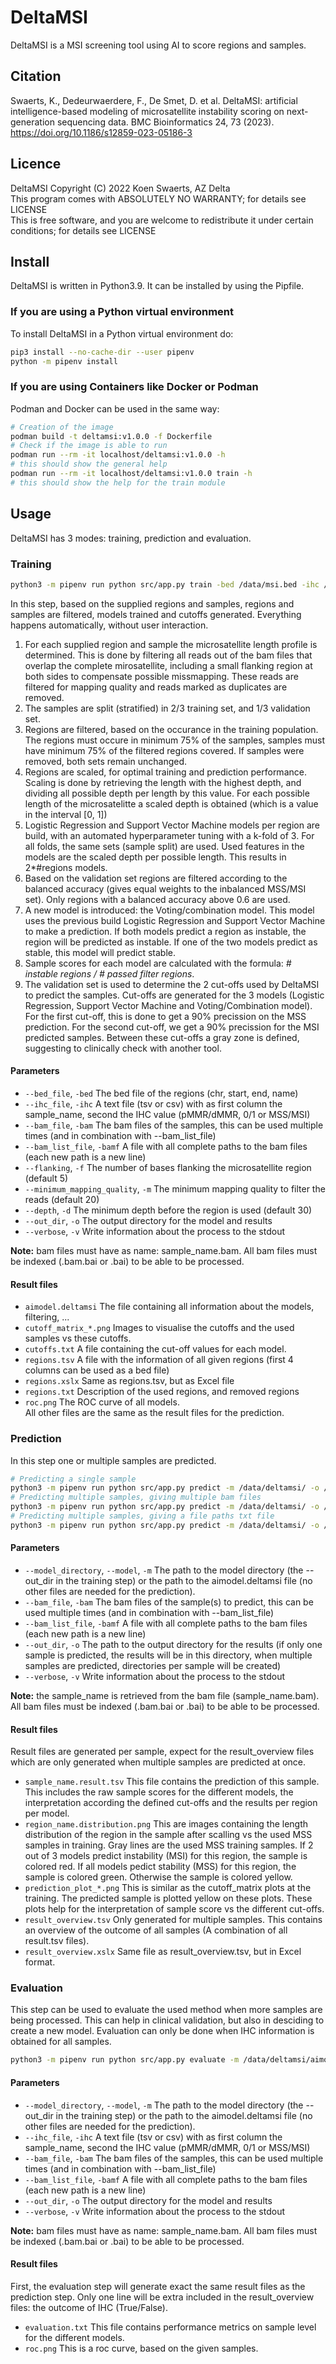# DeltaMSI

DeltaMSI is a MSI screening tool using AI to score regions and samples.

## Citation

Swaerts, K., Dedeurwaerdere, F., De Smet, D. et al. DeltaMSI: artificial intelligence-based modeling of microsatellite instability scoring on next-generation sequencing data. BMC Bioinformatics 24, 73 (2023). https://doi.org/10.1186/s12859-023-05186-3

## Licence

DeltaMSI  Copyright (C) 2022  Koen Swaerts, AZ Delta  
This program comes with ABSOLUTELY NO WARRANTY; for details see LICENSE  
This is free software, and you are welcome to redistribute it under certain conditions; for details see LICENSE  

## Install

DeltaMSI is written in Python3.9. It can be installed by using the Pipfile.  

### If you are using a Python virtual environment

To install DeltaMSI in a Python virtual environment do:

```bash
pip3 install --no-cache-dir --user pipenv
python -m pipenv install
```

### If you are using Containers like Docker or Podman

Podman and Docker can be used in the same way:

```bash
# Creation of the image
podman build -t deltamsi:v1.0.0 -f Dockerfile
# Check if the image is able to run
podman run --rm -it localhost/deltamsi:v1.0.0 -h
# this should show the general help
podman run --rm -it localhost/deltamsi:v1.0.0 train -h
# this should show the help for the train module
```

## Usage

DeltaMSI has 3 modes: training, prediction and evaluation.

### Training

```bash
python3 -m pipenv run python src/app.py train -bed /data/msi.bed -ihc /data/train_data.csv -o /data/deltamsi -bamf /data/train_samples.txt -v
```

In this step, based on the supplied regions and samples, regions and samples are filtered, models trained and cutoffs generated. Everything happens automatically, without user interaction.  
1. For each supplied region and sample the microsatellite length profile is determined. This is done by filtering all reads out of the bam files that overlap the complete mirosatellite, including a small flanking region at both sides to compensate possible missmapping. These reads are filtered for mapping quality and reads marked as duplicates are removed.  
1. The samples are split (stratified) in 2/3 training set, and 1/3 validation set.
1. Regions are filtered, based on the occurance in the training population. The regions must occure in minimum 75% of the samples, samples must have minimum 75% of the filtered regions covered. If samples were removed, both sets remain unchanged.  
1. Regions are scaled, for optimal training and prediction performance. Scaling is done by retrieving the length with the highest depth, and dividing all possible depth per length by this value. For each possible length of the microsatelitte a scaled depth is obtained (which is a value in the interval [0, 1])
1. Logistic Regression and Support Vector Machine models per region are build, with an automated hyperparameter tuning with a k-fold of 3. For all folds, the same sets (sample split) are used. Used features in the models are the scaled depth per possible length. This results in 2*#regions models.  
1. Based on the validation set regions are filtered according to the balanced accuracy (gives equal weights to the inbalanced MSS/MSI set). Only regions with a balanced accuracy above 0.6 are used.  
1. A new model is introduced: the Voting/combination model. This model uses the previous build Logistic Regression and Support Vector Machine to make a prediction. If both models predict a region as instable, the region will be predicted as instable. If one of the two models predict as stable, this model will predict stable.  
1. Sample scores for each model are calculated with the formula: *# instable regions / # passed filter regions*.   
1. The validation set is used to determine the 2 cut-offs used by DeltaMSI to predict the samples. Cut-offs are generated for the 3 models (Logistic Regression, Support Vector Machine and Voting/Combination model). For the first cut-off, this is done to get a 90% precission on the MSS prediction. For the second cut-off, we get a 90% precission for the MSI predicted samples. Between these cut-offs a gray zone is defined, suggesting to clinically check with another tool.  

#### Parameters

* `--bed_file`, `-bed`  The bed file of the regions (chr, start, end, name)  
* `--ihc_file`, `-ihc`  A text file (tsv or csv) with as first column the sample_name, second the IHC value (pMMR/dMMR, 0/1 or MSS/MSI)  
* `--bam_file`, `-bam`  The bam files of the samples, this can be used multiple times (and in combination with --bam_list_file)  
* `--bam_list_file`, `-bamf`    A file with all complete paths to the bam files (each new path is a new line)  
* `--flanking`, `-f`    The number of bases flanking the microsatellite region (default 5)  
* `--minimum_mapping_quality`, `-m` The minimum mapping quality to filter the reads (default 20)  
* `--depth`, `-d`   The minimum depth before the region is used (default 30)  
* `--out_dir`, `-o` The output directory for the model and results  
* `--verbose`, `-v` Write information about the process to the stdout  

**Note:** bam files must have as name: sample_name.bam. All bam files must be indexed (.bam.bai or .bai) to be able to be processed.  

#### Result files

* `aimodel.deltamsi`    The file containing all information about the models, filtering, ...   
* `cutoff_matrix_*.png`   Images to visualise the cutoffs and the used samples vs these cutoffs.  
* `cutoffs.txt`   A file containing the cut-off values for each model.  
* `regions.tsv`   A file with the information of all given regions (first 4 columns can be used as a bed file)  
* `regions.xslx`  Same as regions.tsv, but as Excel file  
* `regions.txt`   Description of the used regions, and removed regions  
* `roc.png`   The ROC curve of all models.  
All other files are the same as the result files for the prediction.

### Prediction

In this step one or multiple samples are predicted. 

```bash
# Predicting a single sample
python3 -m pipenv run python src/app.py predict -m /data/deltamsi/ -o /data/deltamsi_prediction --bam /data/mapped_data/sample1.bam -v
# Predicting multiple samples, giving multiple bam files
python3 -m pipenv run python src/app.py predict -m /data/deltamsi/ -o /data/deltamsi_prediction --bam /data/mapped_data/sample1.bam --bam /data/mapped_data/sample2.bam -v
# Predicting multiple samples, giving a file paths txt file
python3 -m pipenv run python src/app.py predict -m /data/deltamsi/ -o /data/deltamsi_prediction -bamf /data/bam_file_paths.txt -v
```

#### Parameters

* `--model_directory`, `--model`, `-m`  The path to the model directory (the --out_dir in the training step) or the path to the aimodel.deltamsi file (no other files are needed for the prediction).  
* `--bam_file`, `-bam`  The bam files of the sample(s) to predict, this can be used multiple times (and in combination with --bam_list_file)  
* `--bam_list_file`, `-bamf`    A file with all complete paths to the bam files (each new path is a new line)  
* `--out_dir`, `-o` The path to the output directory for the results (if only one sample is predicted, the results will be in this directory, when multiple samples are predicted, directories per sample will be created)  
* `--verbose`, `-v` Write information about the process to the stdout  

**Note:** the sample_name is retrieved from the bam file (sample_name.bam). All bam files must be indexed (.bam.bai or .bai) to be able to be processed.  

#### Result files

Result files are generated per sample, expect for the result_overview files which are only generated when multiple samples are predicted at once.

* `sample_name.result.tsv`  This file contains the prediction of this sample. This includes the raw sample scores for the different models, the interpretation according the defined cut-offs and the results per region per model.
* `region_name.distribution.png`    This are images containing the length distribution of the region in the sample after scalling vs the used MSS samples in training. Gray lines are the used MSS training samples. If 2 out of 3 models predict instability (MSI) for this region, the sample is colored red. If all models pedict stability (MSS) for this region, the sample is colored green. Otherwise the sample is colored yellow.  
* `prediction_plot_*.png` This is similar as the cutoff_matrix plots at the training. The predicted sample is plotted yellow on these plots. These plots help for the interpretation of sample score vs the different cut-offs.  
* `result_overview.tsv`   Only generated for multiple samples. This contains an overview of the outcome of all samples (A combination of all result.tsv files).  
* `result_overview.xslx`  Same file as result_overview.tsv, but in Excel format.  

### Evaluation

This step can be used to evaluate the used method when more samples are being processed. This can help in clinical validation, but also in desciding to create a new model. Evaluation can only be done when IHC information is obtained for all samples.

```bash
python3 -m pipenv run python src/app.py evaluate -m /data/deltamsi/aimodel.deltamsi -ihc /data/all_data.csv -o /data/deltamsi_evaluate -bamf /data/bam_file_paths.txt
```

#### Parameters

* `--model_directory`, `--model`, `-m`  The path to the model directory (the --out_dir in the training step) or the path to the aimodel.deltamsi file (no other files are needed for the prediction).  
* `--ihc_file`, `-ihc`  A text file (tsv or csv) with as first column the sample_name, second the IHC value (pMMR/dMMR, 0/1 or MSS/MSI)  
* `--bam_file`, `-bam`  The bam files of the samples, this can be used multiple times (and in combination with --bam_list_file)  
* `--bam_list_file`, `-bamf`    A file with all complete paths to the bam files (each new path is a new line)  
* `--out_dir`, `-o` The output directory for the model and results  
* `--verbose`, `-v` Write information about the process to the stdout  

**Note:** bam files must have as name: sample_name.bam. All bam files must be indexed (.bam.bai or .bai) to be able to be processed.  

#### Result files

First, the evaluation step will generate exact the same result files as the prediction step. Only one line will be extra included in the result_overview files: the outcome of IHC (True/False). 
 
* `evaluation.txt`    This file contains performance metrics on sample level for the different models.  
* `roc.png`   This is a roc curve, based on the given samples.  


